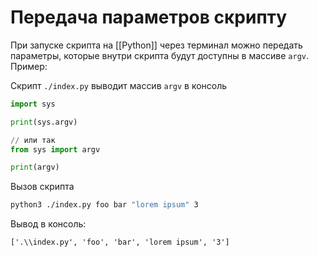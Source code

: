 
# Передача параметров скрипту

При запуске скрипта на [[Python]] через терминал можно передать параметры, которые внутри скрипта будут доступны в массиве `argv`. Пример:

Скрипт `./index.py` выводит массив `argv` в консоль

```python
import sys

print(sys.argv)

// или так
from sys import argv

print(argv)
```

Вызов скрипта
```bash
python3 ./index.py foo bar "lorem ipsum" 3
```

Вывод в консоль:
```
['.\\index.py', 'foo', 'bar', 'lorem ipsum', '3']
```